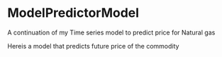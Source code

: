# ModelPredictorModel

A continuation of my Time series model to predict price for Natural gas 

Hereis a model that predicts future price of the commodity
